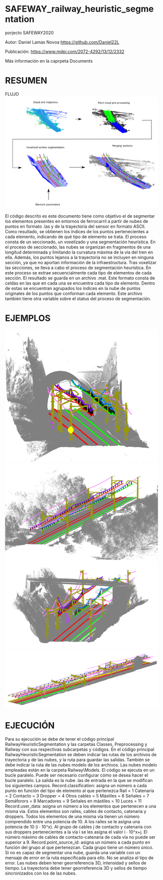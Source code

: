 # SAFEWAY_railway_heuristic_segmentation
porjecto SAFEWAY2020

Autor: Daniel Lamas Novoa https://github.com/Daniel22L

Publicación: https://www.mdpi.com/2072-4292/13/12/2332

Más información en la caprpeta Documents

# RESUMEN

FLUJO
![alt_text](https://github.com/GeoTechUVigo/SAFEWAY_railway_heuristic_segmentation/blob/main/Images_readme/workflow.png)
            
 El código descrito es este documento tiene como objetivo el de segmentar los elementos presentes en entornos de ferrocarril a partir de nubes de puntos en formato .las y de la trayectoria del sensor en formato ASCII. Como resultado, se obtienen los índices de los puntos pertenecientes a cada elemento, indicando de qué tipo de elemento se trata. 
El proceso consta de un seccionado, un voxelizado y una segmentación heurística. En el proceso de seccionado, las nubes se organizan en fragmentos de una longitud determinada y limitando la curvatura máxima de la vía del tren en ella. Además, los puntos lejanos a la trayectoria no se incluyen en ninguna sección, ya que no aportan información de la infraestructura.
Tras voxelizar las secciones, se lleva a cabo el proceso de segmentación heurística. En este proceso se extrae secuencialmente cada tipo de elementos de cada sección.
El resultado se guarda en un archivo .mat. Este formato consta de celdas en las que en cada una se encuentra cada tipo de elemento. Dentro de estas se encuentran agrupados los índices en la nube de puntos originales de los puntos que conforman cada elemento.
Este archivo también tiene otra variable sobre el status del proceso de segmentación.

# EJEMPLOS
![alt_text](https://github.com/GeoTechUVigo/SAFEWAY_railway_heuristic_segmentation/blob/main/Images_readme/tunnel_entrance.png)
![alt_text](https://github.com/GeoTechUVigo/SAFEWAY_railway_heuristic_segmentation/blob/main/Images_readme/two_tracks.png)
![alt_text](https://github.com/GeoTechUVigo/SAFEWAY_railway_heuristic_segmentation/blob/main/Images_readme/under_overpass.png)
![alt_text](https://github.com/GeoTechUVigo/SAFEWAY_railway_heuristic_segmentation/blob/main/Images_readme/several_tracks.png)

# EJECUCIÓN
Para su ejecución se debe de tener el código principal RailwayHeuristicSegmentation y las carpetas Classes, Preprocessing y Railway con sus respectivas subcarpetas y códigos.
En el código principal RailwayHeuristicSegmentation se deben indicar las rutas de los archivos de trayectoria y de las nubes, y la ruta para guardar las salidas. También se debe indicar la ruta de las nubes modelo de los archivos. Las nubes modelo empleadas están en la carpeta Railway\Models.
El código se ejecuta en un bucle paralelo. Puede ser necesario configurar cómo se desea hacer el bucle paralelo.
La salida es la nube .las de entrada en la que se modifican los siguientes campos.
	Record.classification: asigna un número a cada punto en función del tipo de elemento al que pertenezca
	Rail = 1
	Catenaria = 2
	Contacto = 3
	Dropper = 4
	Otros cables = 5
	Mástiles = 6
	Señales = 7
	Semáforors = 8
	Marcadores = 9
	Señales en mástiles = 10
	Luces = 11
	Record.user_data: asigna un número a los elementos que pertenecen a una misma vía. Estos elementos son raíles, cables de contacto, catenaria y droppers. Todos los elementos de una misma vía tienen un número comprendido entre una potencia de 10. A los raíles se le asigna una potencia de 10 (i ∙ 10^x). Al grupo de cables j de contacto y catenaria con sus droppers pertenecientes a la vía i se les asigna el valor i ∙ 10^x+j. El número máximo de cables de contacto-catenaria de cada vía no puede ser superior a 9.
	Record.point_source_id: asigna un número a cada punto en función del grupo al que pertenezcan. Cada grupo tiene un número único.
Si no es capaz de segmentar una nube, guarda una variable con un mensaje de error en la ruta especificada para ello. No se analiza el tipo de error.
Las nubes deben tener georreferencia 3D, intensidad y sellos de tiempo.
La trayectoria debe tener georreferencia 3D y sellos de tiempo sincronizados con los de las nubes.
